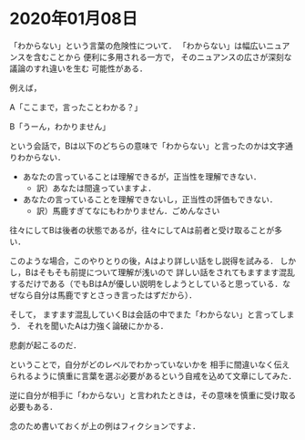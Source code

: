 # 2020年01月08日 

「わからない」という言葉の危険性について．
「わからない」は幅広いニュアンスを含むことから
便利に多用される一方で，
そのニュアンスの広さが深刻な議論のすれ違いを生む
可能性がある．

例えば，

A「ここまで，言ったことわかる？」

B「うーん，わかりません」

という会話で，Bは以下のどちらの意味で「わからない」と言ったのかは文字通りわからない．

* あなたの言っていることは理解できるが，正当性を理解できない．
    * 訳）あなたは間違っていますよ．
* あなたの言っていることを理解できないし，正当性の評価もできない．
    * 訳）馬鹿すぎてなにもわかりません．ごめんなさい


往々にしてBは後者の状態であるが，往々にしてAは前者と受け取ることが多い．


このような場合，このやりとりの後，Aはより詳しい話をし説得を試みる．
しかし，Bはそもそも前提について理解が浅いので
詳しい話をされてもますます混乱するだけである（でもBはAが優しい説明をしようとしていると思っている．なぜなら自分は馬鹿ですとさっき言ったはずだから）．


そして，
ますます混乱していくBは会話の中でまた「わからない」と言ってしまう．
それを聞いたAは力強く論破にかかる．


悲劇が起こるのだ．

ということで，自分がどのレベルでわかっていないかを
相手に間違いなく伝えられるように慎重に言葉を選ぶ必要があるという自戒を込めて文章にしてみた．

逆に自分が相手に「わからない」と言われたときは，その意味を慎重に受け取る必要もある．


念のため書いておくが上の例はフィクションですよ．